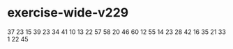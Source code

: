 # exercise-wide-v229
37
23
15
39
23
34
41
10
13
22
57
58
20
46
60
12
55
14
23
28
42
16
35
21
33
1
22
45
